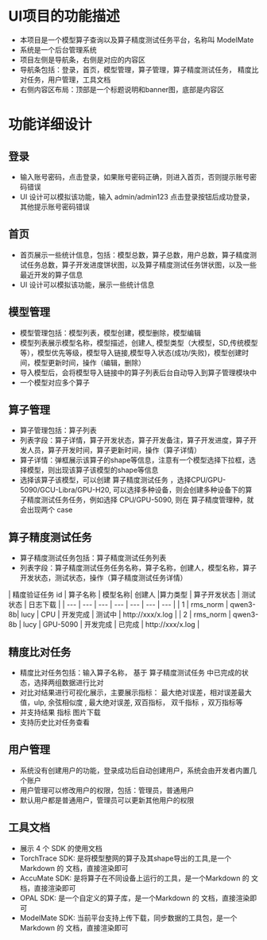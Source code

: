 # UI项目的功能描述
- 本项目是一个模型算子查询以及算子精度测试任务平台，名称叫 ModelMate
- 系统是一个后台管理系统
- 项目左侧是导航条，右侧是对应的内容区
- 导航条包括：登录，首页，模型管理，算子管理，算子精度测试任务， 精度比对任务，用户管理，工具文档
- 右侧内容区布局：顶部是一个标题说明和banner图，底部是内容区

# 功能详细设计
## 登录
- 输入账号密码，点击登录，如果账号密码正确，则进入首页，否则提示账号密码错误
- UI 设计可以模拟该功能，输入 admin/admin123 点击登录按钮后成功登录，其他提示账号密码错误

## 首页
- 首页展示一些统计信息，包括：模型总数，算子总数，用户总数，算子精度测试任务总数，算子开发进度饼状图，以及算子精度测试任务饼状图，以及一些最近开发的算子信息
- UI 设计可以模拟该功能，展示一些统计信息

## 模型管理
- 模型管理包括：模型列表，模型创建，模型删除，模型编辑
- 模型列表展示模型名称，模型描述，创建人, 模型类型（大模型，SD,传统模型等），模型优先等级，模型导入链接,模型导入状态(成功/失败)，模型创建时间，模型更新时间，操作（编辑，删除）
- 导入模型后，会将模型导入链接中的算子列表后台自动导入到算子管理模块中
- 一个模型对应多个算子

## 算子管理
- 算子管理包括：算子列表
- 列表字段：算子详情，算子开发状态，算子开发备注，算子开发进度，算子开发人员，算子开发时间，算子更新时间，操作（算子详情）
- 算子详情：弹框展示该算子的shape等信息，注意有一个模型选择下拉框，选择模型，则出现该算子该模型的shape等信息
- 选择该算子该模型，可以创建 算子精度测试任务 ，选择CPU/GPU-5090/GCU-Libra/GPU-H20, 可以选择多种设备，则会创建多种设备下的算子精度测试任务任务，例如选择 CPU/GPU-5090, 则在 算子精度管理种，就会出现两个 case



## 算子精度测试任务
- 算子精度测试任务包括：算子精度测试任务列表
- 列表字段：算子精度测试任务任务名称，算子名称，创建人，模型名称，算子开发状态，测试状态，操作（算子精度测试任务详情）

| 精度验证任务 id | 算子名称 | 模型名称| 创建人 |算力类型 | 算子开发状态 | 测试状态 | 日志下载 |
| --- | --- | --- | --- | --- | --- | --- |
| 1 | rms_norm | qwen3-8b| lucy | CPU | 开发完成 | 测试中 | http://xxx/x.log |
| 2 | rms_norm | qwen3-8b | lucy | GPU-5090 | 开发完成 | 已完成 | http://xxx/x.log |


## 精度比对任务
- 精度比对任务包括：输入算子名称， 基于 算子精度测试任务 中已完成的状态，选择两组数据进行比对
- 对比对结果进行可视化展示，主要展示指标： 最大绝对误差，相对误差最大值，ulp, 余弦相似度	, 最大绝对误差, 双百指标， 双千指标	，双万指标等
- 并支持结果 指标 图片下载 	
- 支持历史比对任务查看

## 用户管理
- 系统没有创建用户的功能，登录成功后自动创建用户，系统会由开发者内置几个账户
- 用户管理可以修改用户的权限，包括：管理员，普通用户
- 默认用户都是普通用户，管理员可以更新其他用户的权限

## 工具文档
- 展示 4 个 SDK 的使用文档
- TorchTrace SDK: 是将模型整网的算子及其shape导出的工具,是一个Markdown 的 文档，直接渲染即可
- AccuMate SDK: 是将算子在不同设备上运行的工具，是一个Markdown 的 文档，直接渲染即可
- OPAL SDK: 是一个自定义的算子库，是一个Markdown 的 文档，直接渲染即可
- ModelMate SDK: 当前平台支持上传下载，同步数据的工具包，是一个Markdown 的 文档，直接渲染即可